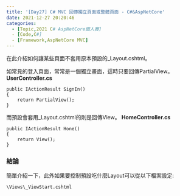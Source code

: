 ```yaml
---
title: '[Day27] C# MVC 回傳獨立頁面或整體頁面 - C#&AspNetCore'
date: 2021-12-27 20:20:46
categories:  
  - [Topic,2021 C# AspNetCore鐵人賽]
  - [Code,C#]
  - [Framework,AspNetCore MVC]
---
```

在此介紹如何讓某些頁面不套用原本預設的_Layout.cshtml。

如常見的登入頁面，常常是一個獨立畫面，這時只要回傳PartialView。
**UserController.cs**
```
public IActionResult SignIn()
{
    return PartialView();
}
```

而預設會套用_Layout.cshtml的則是回傳View。
**HomeController.cs**
```
public IActionResult Hone()
{
    return View();
}
```

### 結論
簡單介紹一下，此外如果要控制預設吃什麼Layout可以從以下檔案設定:
```
\Views\_ViewStart.cshtml
```
